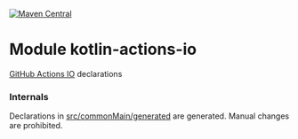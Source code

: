 [![Maven Central](https://img.shields.io/maven-central/v/org.jetbrains.kotlin-wrappers/kotlin-actions-io)](https://search.maven.org/artifact/org.jetbrains.kotlin-wrappers/kotlin-actions-io)

# Module kotlin-actions-io

[GitHub Actions IO](https://github.com/actions/toolkit) declarations

### Internals

Declarations in [src/commonMain/generated](./src/commonMain/generated) are generated.
Manual changes are prohibited.
